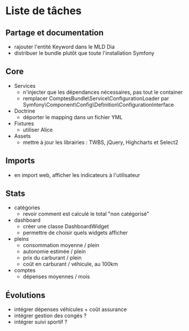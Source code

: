 # Liste de tâches

## Partage et documentation

- rajouter l'entité Keyword dans le MLD Dia
- distribuer le bundle plutôt que toute l'installation Symfony

## Core

- Services
    - n'injecter que les dépendances nécessaires, pas tout le container
    - remplacer ComptesBundle\Service\ConfigurationLoader par Symfony\Component\Config\Definition\ConfigurationInterface
- Doctrine
    - déporter le mapping dans un fichier YML
- Fixtures
    - utiliser Alice
- Assets
    - mettre à jour les librairies : TWBS, jQuery, Highcharts et Select2

## Imports

- en import web, afficher les indicateurs à l'utilisateur

## Stats

- catégories
    - revoir comment est calculé le total "non catégorisé"
- dashboard
    - créer une classe DashboardWidget
    - permettre de choisir quels widgets afficher
- pleins
    - consommation moyenne / plein
    - autonomie estimée / plein
    - prix du carburant / plein
    - coût en carburant / véhicule, au 100km
- comptes
    - dépenses moyennes / mois

## Évolutions

- intégrer dépenses véhicules + coût assurance
- intégrer gestion des congés ?
- intégrer suivi sportif ?
